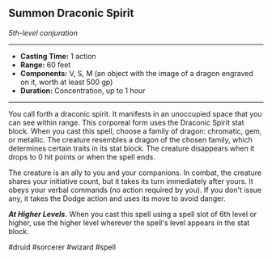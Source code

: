 ## Summon Draconic Spirit
*5th-level conjuration*
___
- **Casting Time:** 1 action
- **Range:** 60 feet
- **Components:** V, S, M (an object with the image of a dragon engraved on it, worth at least 500 gp)
- **Duration:** Concentration, up to 1 hour
---
You call forth a draconic spirit. It manifests in an unoccupied space that you can see within range. This corporeal form uses the Draconic Spirit stat block. When you cast this spell, choose a family of dragon: chromatic, gem, or metallic. The creature resembles a dragon of the chosen family, which determines certain traits in its stat block. The creature disappears when it drops to 0 hit points or when the spell ends.

The creature is an ally to you and your companions. In combat, the creature shares your initiative count, but it takes its turn immediately after yours. It obeys your verbal commands (no action required by you). If you don't issue any, it takes the Dodge action and uses its move to avoid danger.

***At Higher Levels.*** When you cast this spell using a spell slot of 6th level or higher, use the higher level wherever the spell's level appears in the stat block.

#druid #sorcerer #wizard
#spell